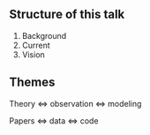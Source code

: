 <section>

## Structure of this talk

1. Background
2. Current
3. Vision
</section>

<section>

## Themes

Theory <=> observation <=> modeling

Papers <=> data <=> code
</section>
